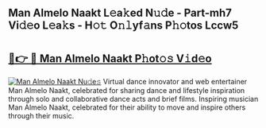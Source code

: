 ## Man Almelo Naakt L𝚎a𝚔ed N𝚞𝚍e - Part-mh7 Vi𝚍𝚎o L𝚎a𝚔s - H𝚘𝚝 O𝚗𝚕yf𝚊ns P𝚑𝚘tos Lccw5

# <h2><a href="http://kf1wdt.oniu.top/?m=Man+Almelo+Naakt">🔗👉 🔴 Man Almelo Naakt P𝚑ot𝚘𝚜 V𝚒d𝚎o</a></h2>

[![Man Almelo Naakt Nu𝚍e𝚜](https://i.imgur.com/0qMVB7G.gif)](http://kf1wdt.oniu.top/?m=Man+Almelo+Naakt)
Virtual dance innovator and web entertainer Man Almelo Naakt, celebrated for sharing dance and lifestyle inspiration through solo and collaborative dance acts and brief films. Inspiring musician Man Almelo Naakt, celebrated for their ability to move and inspire others through their music.  
